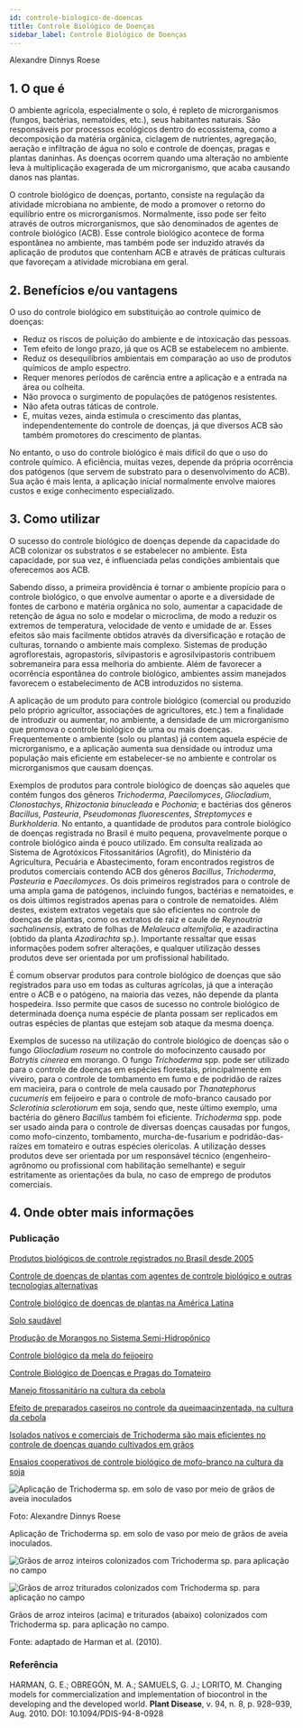 ```yaml
---
id: controle-biologico-de-doencas
title: Controle Biológico de Doenças
sidebar_label: Controle Biológico de Doenças
---
```


<div class="center-textArticle">Alexandre Dinnys Roese</div>

## **1. O que é**

O ambiente agrícola, especialmente o solo, é repleto de
microrganismos (fungos, bactérias, nematoides, etc.), seus
habitantes naturais. São responsáveis por processos ecológicos
dentro do ecossistema, como a decomposição da matéria
orgânica, ciclagem de nutrientes, agregação, aeração e
infiltração de água no solo e controle de doenças, pragas e
plantas daninhas. As doenças ocorrem quando uma alteração no
ambiente leva à multiplicação exagerada de um microrganismo,
que acaba causando danos nas plantas.

O controle biológico de doenças, portanto, consiste na regulação
da atividade microbiana no ambiente, de modo a promover o
retorno do equilíbrio entre os microrganismos. Normalmente,
isso pode ser feito através de outros microrganismos, que são
denominados de agentes de controle biológico (ACB). Esse
controle biológico acontece de forma espontânea no ambiente,
mas também pode ser induzido através da aplicação de produtos
que contenham ACB e através de práticas culturais que
favoreçam a atividade microbiana em geral.

## **2. Benefícios e/ou vantagens**

O uso do controle biológico em substituição ao controle químico
de doenças:

- Reduz os riscos de poluição do ambiente e de intoxicação das
  pessoas.
- Tem efeito de longo prazo, já que os ACB se estabelecem no
  ambiente.
- Reduz os desequilíbrios ambientais em comparação ao uso
  de produtos químicos de amplo espectro.
- Requer menores períodos de carência entre a aplicação e a
  entrada na área ou colheita.
- Não provoca o surgimento de populações de patógenos
  resistentes.
- Não afeta outras táticas de controle.
- E, muitas vezes, ainda estimula o crescimento das plantas,
  independentemente do controle de doenças, já que diversos
  ACB são também promotores do crescimento de plantas.

No entanto, o uso do controle biológico é mais difícil do que o uso
do controle químico. A eficiência, muitas vezes, depende da
própria ocorrência dos patógenos (que servem de substrato para
o desenvolvimento do ACB). Sua ação é mais lenta, a aplicação
inicial normalmente envolve maiores custos e exige
conhecimento especializado.

## **3. Como utilizar**

O sucesso do controle biológico de doenças depende da
capacidade do ACB colonizar os substratos e se estabelecer no
ambiente. Esta capacidade, por sua vez, é influenciada pelas
condições ambientais que oferecemos aos ACB.

Sabendo disso, a primeira providência é tornar o ambiente
propício para o controle biológico, o que envolve aumentar o
aporte e a diversidade de fontes de carbono e matéria orgânica
no solo, aumentar a capacidade de retenção de água no solo e
modelar o microclima, de modo a reduzir os extremos de
temperatura, velocidade de vento e umidade de ar. Esses efeitos
são mais facilmente obtidos através da diversificação e rotação
de culturas, tornando o ambiente mais complexo. Sistemas de
produção agroflorestais, agropastoris, silvipastoris e
agrosilvipastoris contribuem sobremaneira para essa melhoria
do ambiente. Além de favorecer a ocorrência espontânea do
controle biológico, ambientes assim manejados favorecem o
estabelecimento de ACB introduzidos no sistema.

A aplicação de um produto para controle biológico (comercial ou
produzido pelo próprio agricultor, associações de agricultores,
etc.) tem a finalidade de introduzir ou aumentar, no ambiente, a
densidade de um microrganismo que promova o controle
biológico de uma ou mais doenças. Frequentemente o ambiente
(solo ou plantas) já contem aquela espécie de microrganismo, e a
aplicação aumenta sua densidade ou introduz uma população
mais eficiente em estabelecer-se no ambiente e controlar os
microrganismos que causam doenças.

Exemplos de produtos para controle biológico de doenças são
aqueles que contém fungos dos gêneros _Trichoderma_,
_Paecilomyces_, _Gliocladium_, _Clonostachys_, _Rhizoctonia
binucleada_ e _Pochonia_; e bactérias dos gêneros _Bacillus_,
_Pasteuria_, _Pseudomonas_ _fluorescentes_, _Streptomyces_ e
_Burkholderia_. No entanto, a quantidade de produtos para
controle biológico de doenças registrada no Brasil é muito
pequena, provavelmente porque o controle biológico ainda é
pouco utilizado. Em consulta realizada ao Sistema de
Agrotóxicos Fitossanitários (Agrofit), do Ministério da Agricultura,
Pecuária e Abastecimento, foram encontrados registros de
produtos comerciais contendo ACB dos gêneros _Bacillus_,
_Trichoderma_, _Pasteuria_ e _Paecilomyces_. Os dois primeiros
registrados para o controle de uma ampla gama de patógenos,
incluindo fungos, bactérias e nematoides, e os dois últimos
registrados apenas para o controle de nematoides. Além destes,
existem extratos vegetais que são eficientes no controle de
doenças de plantas, como os extratos de raiz e caule de
_Reynoutria sachalinensis_, extrato de folhas de _Melaleuca
altemifolia_, e azadiractina (obtido da planta _Azadirachta_ sp.).
Importante ressaltar que essas informações podem sofrer
alterações, e qualquer utilização desses produtos deve ser
orientada por um profissional habilitado.

É comum observar produtos para controle biológico de doenças
que são registrados para uso em todas as culturas agrícolas, já
que a interação entre o ACB e o patógeno, na maioria das vezes,
não depende da planta hospedeira. Isso permite que casos de
sucesso no controle biológico de determinada doença numa
espécie de planta possam ser replicados em outras espécies de
plantas que estejam sob ataque da mesma doença.

Exemplos de sucesso na utilização do controle biológico de
doenças são o fungo _Gliocladium roseum_ no controle do mofocinzento causado por _Botrytis cinerea_ em morango. O fungo
_Trichoderma_ spp. pode ser utilizado para o controle de doenças
em espécies florestais, principalmente em viveiro, para o
controle de tombamento em fumo e de podridão de raízes em
macieira, para o controle de mela causado por _Thanatephorus
cucumeris_ em feijoeiro e para o controle de mofo-branco
causado por _Sclerotinia sclerotiorum_ em soja, sendo que, neste
último exemplo, uma bactéria do gênero _Bacillus_ também foi
eficiente. _Trichoderma_ spp. pode ser usado ainda para o controle
de diversas doenças causadas por fungos, como mofo-cinzento,
tombamento, murcha-de-fusarium e podridão-das-raízes em
tomateiro e outras espécies olerícolas. A utilização desses
produtos deve ser orientada por um responsável técnico
(engenheiro-agrônomo ou profissional com habilitação
semelhante) e seguir estritamente as orientações da bula, no
caso de emprego de produtos comerciais.

## **4. Onde obter mais informações**

### Publicação

[Produtos biológicos de controle registrados no Brasil desde 2005](https://www.abcbio.org.br/biodefensivos-registrados/)

[Controle de doenças de plantas com agentes de controle biológico e outras tecnologias alternativas](https://bit.ly/2N4KzG6)

[Controle biológico de doenças de plantas na América Latina](https://bit.ly/36wRkbj)

[Solo saudável](https://bit.ly/2R0gcSv)

[Produção de Morangos no Sistema Semi-Hidropônico](https://bit.ly/2takG0P)

[Controle biológico da mela do feijoeiro](https://bit.ly/2RGHfDZ)

[Controle Biológico de Doenças e Pragas do Tomateiro](https://bit.ly/2RHNnM9)

[Manejo fitossanitário na cultura da cebola](https://bit.ly/36FyqhV)

[Efeito de preparados caseiros no controle da queimaacinzentada, na cultura da cebola](https://bit.ly/318bir0)

[Isolados nativos e comerciais de Trichoderma são mais eficientes no controle de doenças quando cultivados em grãos](https://bit.ly/2FwZ80Y)

[Ensaios cooperativos de controle biológico de mofo-branco na cultura da soja](https://bit.ly/3aS5JBE)

![Aplicação de Trichoderma sp. em solo de vaso por meio de grãos de aveia inoculados](/img/docs/14_controle_doencas/FOTO_01.jpg)

Foto: Alexandre Dinnys Roese

<div className="center-textImage">
Aplicação de Trichoderma sp. em solo de vaso
por meio de grãos de aveia inoculados. 
</div>

![Grãos de arroz inteiros colonizados com Trichoderma sp. para aplicação no campo](/img/docs/14_controle_doencas/FOTO_02.jpg)

![Grãos de arroz triturados colonizados com Trichoderma sp. para aplicação no campo](/img/docs/14_controle_doencas/FOTO_02.jpg)

<div className="center-textImage">
Grãos de arroz inteiros (acima) e triturados (abaixo)
colonizados com Trichoderma sp.
para aplicação no campo.
</div>
<p>Fonte: adaptado de Harman et al. (2010).</p>

### Referência

HARMAN, G. E.; OBREGÓN, M. A.; SAMUELS, G. J.; LORITO, M. Changing
models for commercialization and implementation of biocontrol in the developing
and the developed world. **Plant Disease**, v. 94, n. 8, p. 928–939, Aug. 2010.
DOI: 10.1094/PDIS-94-8-0928
